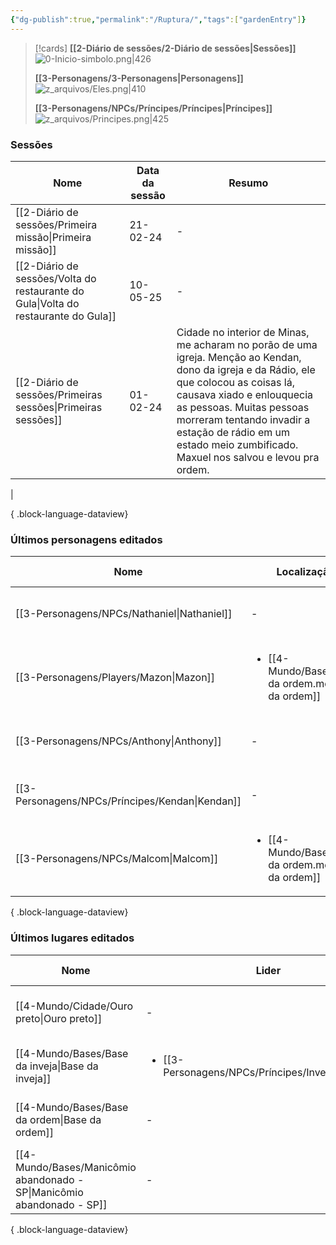 ```yaml
---
{"dg-publish":true,"permalink":"/Ruptura/","tags":["gardenEntry"]}
---
```


> [!cards]
>**[[2-Diário de sessões/2-Diário de sessões\|Sessões]]**
> ![0-Inicio-simbolo.png|426](/img/user/z_arquivos/0-Inicio-simbolo.png)
> 
> **[[3-Personagens/3-Personagens\|Personagens]]**
> ![z_arquivos/Eles.png|410](/img/user/z_arquivos/Eles.png)
> 
> **[[3-Personagens/NPCs/Príncipes/Príncipes\|Príncipes]]**
> ![z_arquivos/Principes.png|425](/img/user/z_arquivos/Principes.png)
### Sessões
| Nome                                                                                  | Data da sessão | Resumo                                                                                                                                                                                                                                                                                                              |
| ------------------------------------------------------------------------------------- | -------------- | ------------------------------------------------------------------------------------------------------------------------------------------------------------------------------------------------------------------------------------------------------------------------------------------------------------------- |
| [[2-Diário de sessões/Primeira missão\|Primeira missão]]                           | 21-02-24       | \-                                                                                                                                                                                                                                                                                                                  |
| [[2-Diário de sessões/Volta do restaurante do Gula\|Volta do restaurante do Gula]] | 10-05-25       | \-                                                                                                                                                                                                                                                                                                                  |
| [[2-Diário de sessões/Primeiras sessões\|Primeiras sessões]]                       | 01-02-24       | Cidade no interior de Minas, me acharam no porão de uma igreja. Menção ao Kendan, dono da igreja e da Rádio, ele que colocou as coisas lá, causava xiado e enlouquecia as pessoas. Muitas pessoas morreram tentando invadir a estação de rádio em um estado meio zumbificado. Maxuel nos salvou e levou pra ordem.
 |

{ .block-language-dataview}

### Últimos personagens editados
| Nome                                               | Localização                                                          | Equipe                                                | Status   | Última edição    |
| -------------------------------------------------- | -------------------------------------------------------------------- | ----------------------------------------------------- | -------- | ---------------- |
| [[3-Personagens/NPCs/Nathaniel\|Nathaniel]]     | \-                                                                   | \-                                                    | \-       | 11-05-25 - 11:31 |
| [[3-Personagens/Players/Mazon\|Mazon]]          | <ul><li>[[4-Mundo/Bases/Base da ordem.md\\|Base da ordem]]</li></ul> | <ul><li>[[4-Mundo/Grupos/Ordem.md\\|Ordem]]</li></ul> | Saudável | 10-05-25 - 21:15 |
| [[3-Personagens/NPCs/Anthony\|Anthony]]         | \-                                                                   | \-                                                    | Morto    | 10-05-25 - 15:55 |
| [[3-Personagens/NPCs/Príncipes/Kendan\|Kendan]] | \-                                                                   | \-                                                    | \-       | 10-05-25 - 15:40 |
| [[3-Personagens/NPCs/Malcom\|Malcom]]           | <ul><li>[[4-Mundo/Bases/Base da ordem.md\\|Base da ordem]]</li></ul> | <ul><li>[[4-Mundo/Grupos/Ordem.md\\|Ordem]]</li></ul> | Saudável | 10-05-25 - 15:34 |

{ .block-language-dataview}
### Últimos lugares editados
| Nome                                                                      | Lider                                                                 | Última edição    |
| ------------------------------------------------------------------------- | --------------------------------------------------------------------- | ---------------- |
| [[4-Mundo/Cidade/Ouro preto\|Ouro preto]]                              | \-                                                                    | 08-05-25 - 19:10 |
| [[4-Mundo/Bases/Base da inveja\|Base da inveja]]                       | <ul><li>[[3-Personagens/NPCs/Príncipes/Inveja.md\\|Inveja]]</li></ul> | 09-05-25 - 12:07 |
| [[4-Mundo/Bases/Base da ordem\|Base da ordem]]                         | \-                                                                    | 08-05-25 - 18:02 |
| [[4-Mundo/Bases/Manicômio abandonado - SP\|Manicômio abandonado - SP]] | \-                                                                    | 11-05-25 - 11:29 |

{ .block-language-dataview}

